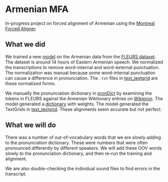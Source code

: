 # Armenian MFA

In-progress project on forced alignment of Armenian using the [Montreal Forced Aligner](https://montreal-forced-aligner.readthedocs.io/). 

## What we did
We trained a new [model](/armenian_acoustic_model.zip) on the Armenian data from the [FLEURS dataset](https://huggingface.co/datasets/google/fleurs). The dataset is around 14 hours of Eastern Armenian speech. We normalized the transcriptions to remove word-internal and word-external punctuation. The normalization was manual because some word-internal punctuation can cause a difference in pronunciation. The `.txt` files in [text_textgrid](/text_textgrid/) are these normalized forms. 

We manually the pronunciation dictionary in [pronDict](/pronDictOriginal.txt) by examining the tokens in FLEURS against the Armenian Wiktionary entries on [Wikipron](https://github.com/CUNY-CL/wikipron/blob/master/data/scrape/tsv/hye_armn_e_narrow_filtered.tsv). The model generated a [dictionary](/pronDictFinal) with weights. The model generated the TextGrids in [text_textgrid](/text_textgrid/). These alignments seem accurate but not perfect. 

## What we will do
There was a number of out-of-vocabulary words that we are slowly adding to the pronunciation dictionary. These were numbers that were often pronounced differently by different speakers. We will add these OOV words slowly to the pronunciation dictionary, and then re-run the training and alignment. 

We are also double-checking the individual sound files to find errors in the transcript. 

